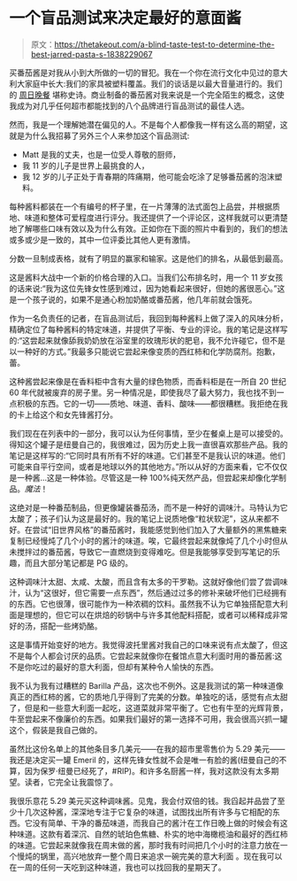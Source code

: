 # 一个盲品测试来决定最好的意面酱

> 原文：<https://thetakeout.com/a-blind-taste-test-to-determine-the-best-jarred-pasta-s-1838229067>

买番茄酱是对我从小到大所做的一切的冒犯。我在一个你在流行文化中见过的意大利大家庭中长大:我们的家具被塑料覆盖。我们的谈话是以最大音量进行的。我们的 [周日晚餐](https://thetakeout.com/recipe-sunday-sauce-pasta-jersey-family-1831469548) 堪称史诗。商业制备的番茄酱对我来说是一个完全陌生的概念，这使我成为对几乎任何超市都能找到的八个品牌进行盲品测试的最佳人选。

然而，我是一个理解她潜在偏见的人。不是每个人都像我一样有这么高的期望，这就是为什么我招募了另外三个人来参加这个盲品测试:

*   Matt 是我的丈夫，也是一位受人尊敬的厨师，
*   我 11 岁的儿子是世界上最挑食的人，
*   我 12 岁的儿子正处于青春期的阵痛期，他可能会吃涂了足够番茄酱的泡沫塑料。

每种酱料都装在一个有编号的杯子里，在一片薄薄的法式面包上品尝，并根据质地、味道和整体可爱程度进行评分。我还提供了一个评论区，这样我就可以更清楚地了解哪些口味有效以及为什么有效。正如你在下面的照片中看到的，我们的想法或多或少是一致的，其中一位评委比其他人更有激情。

分数一旦制成表格，就有了明显的赢家和输家。这是他们的排名，从最低到最高。

这是酱料大战中一个新的价格合理的入口。当我们公布排名时，用一个 11 岁女孩的话来说:“我为这位先锋女性感到难过，因为她看起来很好，但她的酱很恶心。”这是一个孩子说的，如果不是通心粉加奶酪或番茄酱，他几年前就会饿死。

作为一名负责任的记者，在盲品测试后，我回到每种酱料上做了深入的风味分析，精确定位了每种酱料的特定味道，并提供了平衡、专业的评论。我的笔记是这样写的:“这尝起来就像舔我奶奶放在浴室里的玫瑰形状的肥皂，我不允许碰它，但不是以一种好的方式。”我最多只能说它尝起来像变质的西红柿和化学防腐剂。抱歉，蕾。

这种酱尝起来像是在香料柜中含有大量的绿色物质，而香料柜是在一所自 20 世纪 60 年代就被废弃的房子里。另一种情况是，即使我尽了最大努力，我也找不到一点积极的东西。它的一切——质地、味道、香料、酸味——都很糟糕。我拒绝在我的卡上给这个和女先锋酱打分。

我们现在在列表中的一部分，我可以认为任何事情，至少在餐桌上是可以接受的。得知这个罐子是纽曼自己的，我很难过，因为历史上我一直很喜欢那些产品。我的笔记是这样写的:“它同时具有所有不好的味道。它们甚至不是我认识的味道。他们可能来自平行空间，或者是地球以外的其他地方。”所以从好的方面来看，它不仅仅是一种酱...这是一种体验。尽管这是一种 100%纯天然产品，但尝起来却像化学制品。*魔法*！

这绝对是一种番茄制品，但更像罐装番茄汤，而不是一种好的调味汁。马特认为它太酸了；孩子们认为这是最好的。我的笔记上说质地像“粒状软泥”，这从来都不好。在尝试“旧世界风格”的番茄酱时，我能感觉到他们加入了大量额外的黑焦糖来复制已经慢炖了几个小时的酱汁的味道。唉，它最终尝起来就像炖了几个小时但从未搅拌过的番茄酱，导致它一直燃烧到变得难吃。但是我能够享受到写笔记的乐趣，而且大部分笔记都是 PG 级的。

这种调味汁太甜、太咸、太酸，而且含有太多的干罗勒。这就好像他们尝了尝调味汁，认为“这很好，但它需要一点东西”，然后通过过多的修补来破坏他们已经拥有的东西。它也很薄，很可能作为一种浓稠的饮料。虽然我不认为它单独搭配意大利面是理想的，但它可以在烘焙的砂锅中与许多其他配料搭配，或者可以稀释成非常好的汤，搭配一些烤奶酪。

这是事情开始变好的地方。我觉得波托里酱对我自己的口味来说有点太酸了，但这不是每个人都会讨厌的品质。它尝起来就像你在餐馆点意大利面时用的番茄酱:这不是你吃过的最好的意大利面，但却有某种令人愉快的东西。

我不认为我有过糟糕的 Barilla 产品，这次也不例外。这是我测试的第一种味道像真正的西红柿的酱，它的质地几乎得到了完美的分数。单独吃的话，感觉有点太甜了，但是和一些意大利面一起吃，这道菜就非常平衡了。它也有牛至的光辉背景，牛至尝起来不像廉价的东西。如果我们最好的第一选择不可用，我会很高兴抓一罐这个，假装是我自己做的。

虽然比这份名单上的其他条目多几美元——在我的超市里零售价为 5.29 美元——我还是决定买一罐 Emeril 的，这样先锋女性就不会是唯一有脸的酱(纽曼自己的不算，因为保罗·纽曼已经死了，#RIP)。和许多名厨酱一样，我对这款没有太多期望。读者，它完全让我震惊了。

我很乐意花 5.29 美元买这种调味酱。见鬼，我会付双倍的钱。我舀起并品尝了至少十几次这种酱，深深地专注于它复杂的味道，试图找出所有许多与它相配的东西。它没有简单、干净的番茄味道，而我自己的酱汁在工作日晚上做的时候会有这种味道。这款有着深沉、自然的琥珀色焦糖、朴实的地中海橄榄油和最好的西红柿的味道。它尝起来就像我在周末做的酱，那时我有时间把几个小时的注意力放在一个慢炖的锅里，高兴地放弃一整个周日来追求一碗完美的意大利面 。现在我可以在一周的任何一天吃到这种味道，我也可以找回我的星期天了。